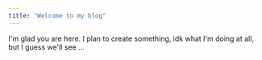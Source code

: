 ```yaml
---
title: "Welcome to my blog"
---
```


I'm glad you are here. I plan to create something, idk what I'm doing at all, but I guess we'll see ...
